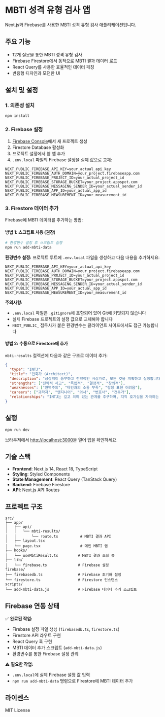 # MBTI 성격 유형 검사 앱

Next.js와 Firebase를 사용한 MBTI 성격 유형 검사 애플리케이션입니다.

## 주요 기능

- 12개 질문을 통한 MBTI 성격 유형 검사
- Firebase Firestore에서 동적으로 MBTI 결과 데이터 로드
- React Query를 사용한 효율적인 데이터 페칭
- 반응형 디자인과 모던한 UI

## 설치 및 설정

### 1. 의존성 설치

```bash
npm install
```

### 2. Firebase 설정

1. [Firebase Console](https://console.firebase.google.com/)에서 새 프로젝트 생성
2. Firestore Database 활성화
3. 프로젝트 설정에서 웹 앱 추가
4. `.env.local` 파일의 Firebase 설정을 실제 값으로 교체:

```env
NEXT_PUBLIC_FIREBASE_API_KEY=your_actual_api_key
NEXT_PUBLIC_FIREBASE_AUTH_DOMAIN=your_project.firebaseapp.com
NEXT_PUBLIC_FIREBASE_PROJECT_ID=your_actual_project_id
NEXT_PUBLIC_FIREBASE_STORAGE_BUCKET=your_project.appspot.com
NEXT_PUBLIC_FIREBASE_MESSAGING_SENDER_ID=your_actual_sender_id
NEXT_PUBLIC_FIREBASE_APP_ID=your_actual_app_id
NEXT_PUBLIC_FIREBASE_MEASUREMENT_ID=your_measurement_id
```

### 3. Firestore 데이터 추가

Firebase에 MBTI 데이터를 추가하는 방법:

#### 방법 1: 스크립트 사용 (권장)
```bash
# 환경변수 설정 후 스크립트 실행
npm run add-mbti-data
```

**환경변수 설정:**
프로젝트 루트에 `.env.local` 파일을 생성하고 다음 내용을 추가하세요:

```env
NEXT_PUBLIC_FIREBASE_API_KEY=your_actual_api_key
NEXT_PUBLIC_FIREBASE_AUTH_DOMAIN=your_project.firebaseapp.com
NEXT_PUBLIC_FIREBASE_PROJECT_ID=your_actual_project_id
NEXT_PUBLIC_FIREBASE_STORAGE_BUCKET=your_project.appspot.com
NEXT_PUBLIC_FIREBASE_MESSAGING_SENDER_ID=your_actual_sender_id
NEXT_PUBLIC_FIREBASE_APP_ID=your_actual_app_id
NEXT_PUBLIC_FIREBASE_MEASUREMENT_ID=your_measurement_id
```

**주의사항:**
- `.env.local` 파일은 `.gitignore`에 포함되어 있어 Git에 커밋되지 않습니다
- 실제 Firebase 프로젝트의 설정 값으로 교체해야 합니다
- `NEXT_PUBLIC_` 접두사가 붙은 환경변수는 클라이언트 사이드에서도 접근 가능합니다

#### 방법 2: 수동으로 Firestore에 추가
`mbti-results` 컬렉션에 다음과 같은 구조로 데이터 추가:

```json
{
  "type": "INTJ",
  "title": "건축가 (Architect)",
  "description": "상상력이 풍부하고 전략적인 사상가로, 모든 것을 계획하고 실행합니다.",
  "strengths": ["전략적 사고", "독립적", "결정적", "창의적"],
  "weaknesses": ["완벽주의", "타인과의 소통 부족", "감정 표현 어려움"],
  "careers": ["과학자", "엔지니어", "의사", "변호사", "건축가"],
  "relationships": "INTJ는 깊고 의미 있는 관계를 추구하며, 지적 호기심을 자극하는 파트너를 찾습니다."
}
```

## 실행

```bash
npm run dev
```

브라우저에서 [http://localhost:3000](http://localhost:3000)을 열어 앱을 확인하세요.

## 기술 스택

- **Frontend**: Next.js 14, React 18, TypeScript
- **Styling**: Styled Components
- **State Management**: React Query (TanStack Query)
- **Backend**: Firebase Firestore
- **API**: Next.js API Routes

## 프로젝트 구조

```
src/
├── app/
│   ├── api/
│   │   └── mbti-results/
│   │       └── route.ts          # MBTI 결과 API
│   ├── layout.tsx
│   └── page.tsx                  # 메인 MBTI 앱
├── hooks/
│   └── useMbtiResult.ts         # MBTI 결과 조회 훅
├── lib/
│   └── firebase.ts              # Firebase 설정
firebase/
├── firebasedb.ts                # Firebase 초기화 설정
└── firestore.ts                 # Firestore 인스턴스
scripts/
└── add-mbti-data.js             # Firebase 데이터 추가 스크립트
```

## Firebase 연동 상태

✅ **완료된 작업:**
- Firebase 설정 파일 생성 (`firebasedb.ts`, `firestore.ts`)
- Firestore API 라우트 구현
- React Query 훅 구현
- MBTI 데이터 추가 스크립트 (`add-mbti-data.js`)
- 환경변수를 통한 Firebase 설정 관리

⚠️ **필요한 작업:**
- `.env.local`에 실제 Firebase 설정 값 입력
- `npm run add-mbti-data` 명령으로 Firestore에 MBTI 데이터 추가

## 라이센스

MIT License
